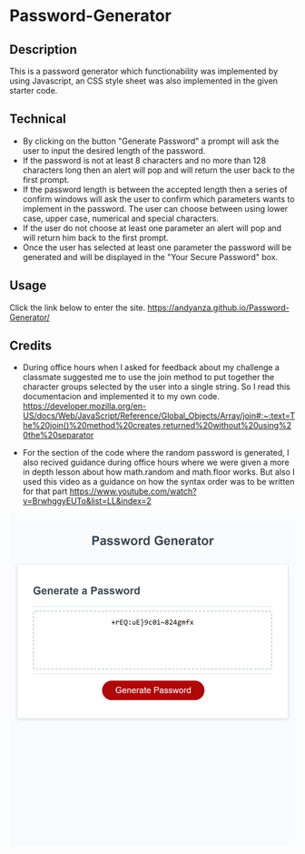 # Password-Generator

## Description
This is a password generator which functionability was implemented by using Javascript, an CSS style sheet was also implemented in the given starter code.
 
## Technical
- By clicking on the button "Generate Password" a prompt will ask the user to input the desired length of the password. 
- If the password is not at least 8 characters and no more than 128 characters long then an alert will pop and will return the user back to the first prompt.
- If the password length is between the accepted length then a series of confirm windows will ask the user to confirm which parameters wants to implement in the password. The user can choose between using lower case, upper case, numerical and special characters.
- If the user do not choose at least one parameter an alert will pop and will return him back to the first prompt.
- Once the user has selected at least one parameter the password will be generated and will be displayed in the "Your Secure Password" box.

## Usage

Click the link below to enter the site.
https://andyanza.github.io/Password-Generator/

## Credits
- During office hours when I asked for feedback about my challenge a classmate suggested me to use the join method to put together the character groups selected by the user into a single string. So I read this documentacion and implemented it to my own code. https://developer.mozilla.org/en-US/docs/Web/JavaScript/Reference/Global_Objects/Array/join#:~:text=The%20join()%20method%20creates,returned%20without%20using%20the%20separator 

- For the section of the code where the random password is generated, I also recived guidance during office hours where we were given a more in depth lesson about how math.random and math.floor works. But also I used this video as a guidance on how the syntax order was to be written for that part https://www.youtube.com/watch?v=BrwhggyEUTo&list=LL&index=2

![alt text](Assets/andyanza.github.io_Password-Generator_.png)

